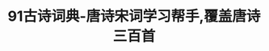 ---
description: 情怀很足，想想地铁上看这个 app 的人。
layout: post
results:
- primaryGenreName: Education
  version: '1.1.3'
  genreIds:
  - '6017'
  - '6018'
  formattedPrice: 免费
  artworkUrl60: http://is2.mzstatic.com/image/thumb/Purple71/v4/c5/39/ac/c539ac47-55eb-1c39-0a39-6b6a9724d85c/source/60x60bb.jpg
  minimumOsVersion: '8.0'
  appletvScreenshotUrls: &a []
  sellerName: Weijian Wu
  supportedDevices:
  - iPad2Wifi
  - iPad23G
  - iPhone4S
  - iPadThirdGen
  - iPadThirdGen4G
  - iPhone5
  - iPodTouchFifthGen
  - iPadFourthGen
  - iPadFourthGen4G
  - iPadMini
  - iPadMini4G
  - iPhone5c
  - iPhone5s
  - iPhone6
  - iPhone6Plus
  - iPodTouchSixthGen
  genres:
  - 教育
  - 图书
  currentVersionReleaseDate: '2016-10-18T20:41:04Z'
  trackName: 91古诗词典-唐诗宋词学习帮手,覆盖唐诗三百首
  isVppDeviceBasedLicensingEnabled: true
  description: '中华传统文华，品读经典诗词。

    朗朗上口。诵读中把握古诗词的节秦和韵律美。

    回味中感受诗词的丰厚意蕴，享受无穷之美。

    在名师的启发下领悟诗词精华，学以致用，事半功倍。

    每首诗词后面都有【释义】、【解释】、【名句】、【评析】。【释义】：对每首古诗词进行白话翻译，采用简单的语言对原文进行翻译。

    【解释】：对难懂的字词、典故、地名进行通俗易懂的解释，以帮助学生完整理解诗词的基本意思。

    【名句】：摘录出经典名句，助读者学以致用、妙笔生花。

    【评析】：对每首古诗词的创作背景、主题思想和艺术特色进行详细的分析；诠释古诗词的意境，启发学生的艺术想象能力。


    ■标注重难疑点，

    ■释义精确贴切。

    ■翻译直白易懂，

    ■便于理解全文。

    ■欣赏诗词文意，

    ■剖析背景情感。

    ■提高应试能力，

    ■赢得小考高分。


    所选的古诗文，上起《诗经》，下迄晚清，历史跨度长达两千多年，从四言体到五言体、七言体，从近体诗到词、散曲，形式多变，风格、内容也都随时代的变化而变迁，给读者以多层面、多角度的艺术感染和美的享受。

    软件操作简单，可以对多首诗词连续听读，并配有优美的背景音乐，学生可充分利用碎片时间听、读，达到快速强化学习的目的。希望能成为青年朋友们学习古诗词的好帮手。'
  price: 0
  trackId: 1165752206
  releaseDate: '2016-10-18T20:41:04Z'
  advisories: *a
  screenshotUrls:
  - http://a2.mzstatic.com/us/r30/Purple71/v4/3b/4b/44/3b4b44c6-5d5a-df02-4a0f-89153e972bb2/screen696x696.jpeg
  - http://a2.mzstatic.com/us/r30/Purple71/v4/49/4a/ed/494aed68-4b8d-1a1f-cbb7-6de9c280e42c/screen696x696.jpeg
  - http://a3.mzstatic.com/us/r30/Purple71/v4/04/ae/dd/04aeddf5-ab70-05b5-59d9-2f4519ddacba/screen696x696.jpeg
  - http://a1.mzstatic.com/us/r30/Purple71/v4/c8/f6/e4/c8f6e42f-9f30-efbb-e68e-8ff5c01e87ad/screen696x696.jpeg
  artistViewUrl: https://itunes.apple.com/cn/developer/weijian-wu/id1140984505?uo=4
  primaryGenreId: 6017
  kind: software
  fileSizeBytes: '59970560'
  sellerUrl: http://translate.google.cn
  trackContentRating: 4+
  bundleId: com.weijian1102.againyanyu
  trackCensoredName: 91古诗词典-唐诗宋词学习帮手,覆盖唐诗三百首
  contentAdvisoryRating: 4+
  isGameCenterEnabled: false
  artistName: Weijian Wu
  languageCodesISO2A:
  - EN
  - JA
  - KO
  - ZH
  - ZH
  features:
  - iosUniversal
  wrapperType: software
  artworkUrl512: http://is2.mzstatic.com/image/thumb/Purple71/v4/c5/39/ac/c539ac47-55eb-1c39-0a39-6b6a9724d85c/source/512x512bb.jpg
  artworkUrl100: http://is2.mzstatic.com/image/thumb/Purple71/v4/c5/39/ac/c539ac47-55eb-1c39-0a39-6b6a9724d85c/source/100x100bb.jpg
  trackViewUrl: https://geo.itunes.apple.com/cn/app/91gu-shi-ci-dian-tang-shi/id1165752206?mt=8&uo=4
  artistId: 1140984505
  currency: CNY
  ipadScreenshotUrls:
  - http://a4.mzstatic.com/us/r30/Purple71/v4/1b/35/3c/1b353c16-6a09-53b3-53fe-2baac16a9912/sc1024x768.jpeg
  - http://a5.mzstatic.com/us/r30/Purple71/v4/42/d9/54/42d95428-8c6f-5d44-d33c-3a37710d4d04/sc1024x768.jpeg
  - http://a3.mzstatic.com/us/r30/Purple71/v4/a8/47/ff/a847fffd-3f93-602c-a4c0-3fd09d82f719/sc1024x768.jpeg
  - http://a3.mzstatic.com/us/r30/Purple71/v4/e6/e2/0d/e6e20d0c-5c54-e69d-8936-33074a3de8c5/sc1024x768.jpeg
category: 教育
tags: tag1
resultCount: 1
title: 91古诗词典-唐诗宋词学习帮手,覆盖唐诗三百首

---